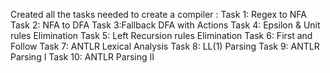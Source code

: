 Created all the tasks needed to create a compiler :
Task 1: Regex to NFA	
Task 2: NFA to DFA
Task 3:Fallback DFA with Actions
Task 4: Epsilon & Unit rules Elimination
Task 5: Left Recursion rules Elimination
Task 6: First and Follow
Task 7: ANTLR Lexical Analysis
Task 8: LL(1) Parsing
Task 9: ANTLR Parsing I
Task 10: ANTLR Parsing II
